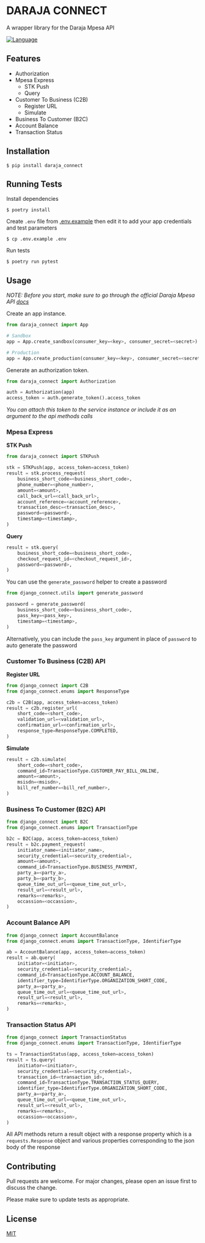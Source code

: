 # DARAJA CONNECT

A wrapper library for the Daraja Mpesa API

[![Language](https://img.shields.io/badge/language-python-green.svg)](https://github.com/enwawerueli/daraja_connect)

## Features

- Authorization
- Mpesa Express
  - STK Push
  - Query
- Customer To Business (C2B)
    - Register URL
    - Simulate
- Business To Customer (B2C)
- Account Balance
- Transaction Status

## Installation

    $ pip install daraja_connect

## Running Tests

Install dependencies

    $ poetry install

Create `.env` file from [.env.example](https://github.com/enwawerueli/daraja-connect/blob/main/.env.example) then edit it to add your app credentials and test parameters

    $ cp .env.example .env

 Run tests

    $ poetry run pytest

## Usage

*NOTE: Before you start, make sure to go through the official Daraja Mpesa API [docs](https://developer.safaricom.co.ke/Documentation)* 

Create an app instance. 

```python
from daraja_connect import App

# Sandbox
app = App.create_sandbox(consumer_key=<key>, consumer_secret=<secret>)

# Production
app = App.create_production(consumer_key=<key>, consumer_secret=<secret>)
```

Generate an authorization token.

```python
from daraja_connect import Authorization

auth = Authorization(app)
access_token = auth.generate_token().access_token
```
*You can attach this token to the service instance or include it as an argument to the api methods calls*

### Mpesa Express

**STK Push**
```python
from daraja_connect import STKPush

stk = STKPush(app, access_token=access_token)
result = stk.process_request(
    business_short_code=<business_short_code>,
    phone_number=<phone_number>,
    amount=<amount>,
    call_back_url=<call_back_url>,
    account_reference=<account_reference>,
    transaction_desc=<transaction_desc>,
    password=<password>,
    timestamp=<timestamp>,
)
```

**Query**
```python
result = stk.query(
    business_short_code=<business_short_code>,
    checkout_request_id=<checkout_request_id>,
    password=<password>,
)
```
You can use the `generate_password` helper to create a password

```python
from django_connect.utils import generate_password

password = generate_password(
    business_short_code=<business_short_code>,
    pass_key=<pass_key>,
    timestamp=<timestamp>,
)
```
Alternatively, you can include the `pass_key` argument in place of `password` to auto generate the password

### Customer To Business (C2B) API

**Register URL**
```python
from django_connect import C2B
from django_connect.enums import ResponseType

c2b = C2B(app, access_token=access_token)
result = c2b.register_url(
    short_code=<short_code>,
    validation_url=<validation_url>,
    confirmation_url=<confirmation_url>,
    response_type=ResponseType.COMPLETED,
)
```

**Simulate**
```python
result = c2b.simulate(
    short_code=<short_code>,
    command_id=TransactionType.CUSTOMER_PAY_BILL_ONLINE,
    amount=<amount>,
    msisdn=<msisdn>,
    bill_ref_number=<bill_ref_number>,
)
```

### Business To Customer (B2C) API

```python
from django_connect import B2C
from django_connect.enums import TransactionType

b2c = B2C(app, access_token=access_token)
result = b2c.payment_request(
    initiator_name=<initiator_name>,
    security_credential=<security_credential>,
    amount=<amount>,
    command_id=TransactionType.BUSINESS_PAYMENT,
    party_a=<party_a>,
    party_b=<party_b>,
    queue_time_out_url=<queue_time_out_url>,
    result_url=<result_url>,
    remarks=<remarks>,
    occassion=<occassion>,
)
```

### Account Balance API

```python
from django_connect import AccountBalance
from django_connect.enums import TransactionType, IdentifierType

ab = AccountBalance(app, access_token=access_token)
result = ab.query(
    initiator=<initiator>,
    security_credential=<security_credential>,
    command_id=TransactionType.ACCOUNT_BALANCE,
    identifier_type=IdentifierType.ORGANIZATION_SHORT_CODE,
    party_a=<party_a>,
    queue_time_out_url=<queue_time_out_url>,
    result_url=<result_url>,
    remarks=<remarks>,
)
```

### Transaction Status API

```python
from django_connect import TransactionStatus
from django_connect.enums import TransactionType, IdentifierType

ts = TransactionStatus(app, access_token=access_token)
result = ts.query(
    initiator=<initiator>,
    security_credential=<security_credential>,
    transaction_id=<transaction_id>,
    command_id=TransactionType.TRANSACTION_STATUS_QUERY,
    identifier_type=IdentifierType.ORGANIZATION_SHORT_CODE,
    party_a=<party_a>,
    queue_time_out_url=<queue_time_out_url>,
    result_url=<result_url>,
    remarks=<remarks>,
    occassion=<occassion>,
)
```

All API methods return a result object with a response property which is a `requests.Response` object and various properties corresponding to the json body of the response

## Contributing

Pull requests are welcome. For major changes, please open an issue first to discuss the change.

Please make sure to update tests as appropriate.

## License

[MIT](https://github.com/enwawerueli/daraja-connect/blob/main/LICENSE)
